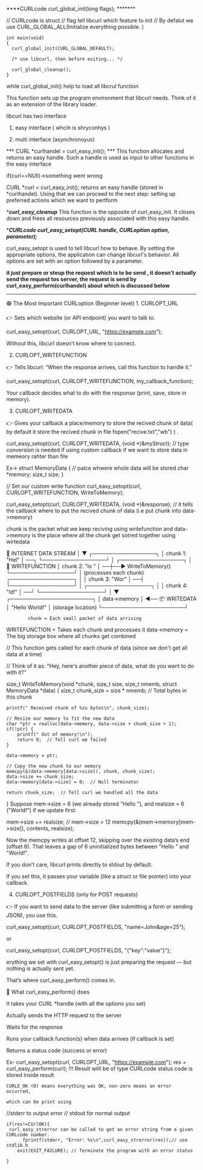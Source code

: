  
****CURLcode curl_global_init(long flags); *******

// CURLcode is struct 
// flag tell libcurl which feature to init 
// By defalut we use CURL_GLOBAL_ALL(Initialize everything possible. )
```
int main(void)
{
  curl_global_init(CURL_GLOBAL_DEFAULT);
 
  /* use libcurl, then before exiting... */
 
  curl_global_cleanup();
}
```


while  curl_global_init() help to load all libcrul function 

This function sets up the program environment that libcurl needs. Think of it as an extension of the library loader.

libcurl has two interface 
1. easy interface ( whcih is shryconhys )

2. multi interface (asynchronoyus)

*** CURL *curlhandel = curl_easy_init(); ***
This function allocates and returns an easy handle. Such a handle is used as input to other functions in the easy interface

if(curl==NUll)->something went wrong

CURL *curl = curl_easy_init(); returns an easy handle (stored in *curlhandel). Using that we can proceed to the next step: setting up  preferred actions which we want to pertform



****curl_easy_cleanup***
This function is the opposite of curl_easy_init. It closes down and frees all resources previously associated with this easy handle.



****CURLcode curl_easy_setopt(CURL *handle, CURLoption option, parameter);****

curl_easy_setopt is used to tell libcurl how to behave. By setting the appropriate options, the application can change libcurl's behavior. All options are set with an option followed by a parameter.

<b> it just prepare or steup the request which is to be send , it doesn't actually send the request tos server, the request is send by 
curl_easy_perform(curlhandel) about which is discussed below  </b>


<hr></hr>
🟢 The Most Important CURLoption (Beginner level)
1. CURLOPT_URL

👉 Sets which website (or API endpoint) you want to talk to.

curl_easy_setopt(curl, CURLOPT_URL, "https://example.com");


Without this, libcurl doesn’t know where to connect.

2. CURLOPT_WRITEFUNCTION

👉 Tells libcurl: “When the response arrives, call this function to handle it.”

curl_easy_setopt(curl, CURLOPT_WRITEFUNCTION, my_callback_function);


Your callback decides what to do with the response (print, save, store in memory).

3. CURLOPT_WRITEDATA

👉 Gives your callback a place/memory to store the recived chunk of data( by default it store the recived chunk in file fopen("recive.txt","wb")  ) .

curl_easy_setopt(curl, CURLOPT_WRITEDATA, (void *)&myStruct); // type conversion is needed if using custom callback if we want to store data in memeory rahter than file




Ex->
struct MemoryData { // palce whwere whole data will be stored
    char *memory;
    size_t size;
}



  // Set our custom write function
        curl_easy_setopt(curl, CURLOPT_WRITEFUNCTION, WriteToMemory);
        

  curl_easy_setopt(curl, CURLOPT_WRITEDATA, (void *)&response); // it tells the callback where to put the recived chunk of data (i.e put chunk into data->memory)

chunk is the packet what we keep reciving using writefunction and data->memory is the place where all the chunk get sotred together using wirtedata


📡 INTERNET DATA STREAM
     │
     ▼
┌─────────────────┐
│ chunk 1: "Hel"  │ ──┐
└─────────────────┘   │
┌─────────────────┐   │    📝 WRITEFUNCTION
│ chunk 2: "lo "  │ ──┼──► WriteToMemory()
└─────────────────┘   │    (processes each chunk)
┌─────────────────┐   │
│ chunk 3: "Wor"  │ ──┤
└─────────────────┘   │
┌─────────────────┐   │
│ chunk 4: "ld!"  │ ──┘
└─────────────────┘
                      │
                      ▼
            ┌──────────────────────┐
            │   data->memory       │ ◄── 📦 WRITEDATA
            │ "Hello World!"       │     (storage location)
            └──────────────────────┘


            chunk = Each small packet of data arriving
WRITEFUNCTION = Takes each chunk and processes it
data->memory = The big storage box where all chunks get combined








// This function gets called for each chunk of data (since we don't get all data at a time)


// Think of it as: "Hey, here's another piece of data, what do you want to do with it?"


size_t WriteToMemory(void *chunk, size_t size, size_t nmemb, struct MemoryData *data) {
    size_t chunk_size = size * nmemb;  // Total bytes in this chunk
    
    printf(" Received chunk of %zu bytes\n", chunk_size);
    
    // Resize our memory to fit the new data
    char *ptr = realloc(data->memory, data->size + chunk_size + 1);
    if(!ptr) {
        printf(" Out of memory!\n");
        return 0;  // Tell curl we failed
    }
    
    data->memory = ptr;
    
    // Copy the new chunk to our memory
    memcpy(&(data->memory[data->size]), chunk, chunk_size);
    data->size += chunk_size;
    data->memory[data->size] = 0;  // Null terminator
    
    return chunk_size;  // Tell curl we handled all the data
}
Suppose mem->size = 6 (we already stored "Hello "), and realsize = 6 ("World!")
if we update first:

mem->size += realsize;  // mem->size = 12
memcpy(&(mem->memory[mem->size]), contents, realsize);


Now the memcpy writes at offset 12, skipping over the existing data’s end (offset 6).
That leaves a gap of 6 uninitialized bytes between "Hello " and "World!".








If you don’t care, libcurl prints directly to stdout by default.

If you set this, it passes your variable (like a struct or file pointer) into your callback.

4. CURLOPT_POSTFIELDS (only for POST requests)

👉 If you want to send data to the server (like submitting a form or sending JSON), you use this.

curl_easy_setopt(curl, CURLOPT_POSTFIELDS, "name=John&age=25");


or

curl_easy_setopt(curl, CURLOPT_POSTFIELDS, "{\"key\":\"value\"}");




erything we set with curl_easy_setopt() is just preparing the request — but nothing is actually sent yet.

That’s where curl_easy_perform() comes in.

🔹 What curl_easy_perform() does

It takes your CURL *handle (with all the options you set)

Actually sends the HTTP request to the server

Waits for the response

Runs your callback function(s) when data arrives (if callback is set)

Returns a status code (success or error) 

Ex-  curl_easy_setopt(curl, CURLOPT_URL, "https://example.com");
    res = curl_easy_perform(curl);
!!! Result willl be of type CURLcode
    status code is stored inside result 

    CURLE_OK (0) means everything was OK, non-zero means an error occurred,

    which can be print using 
//stderr to output error
// stdout for normal output

    if(res!=CUrlOK){
     curl_easy_strerror can be called to get an error string from a given CURLcode number.
          fprintf(stderr, "Error: %s\n",curl_easy_strerror(res));// use stdlib.h
        exit(EXIT_FAILURE); // Terminate the program with an error status

    }
    
